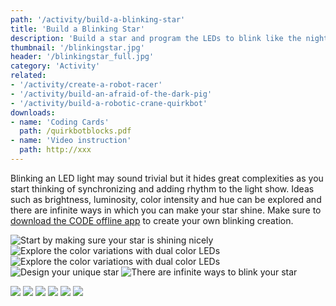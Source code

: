 ```yaml
---
path: '/activity/build-a-blinking-star'
title: 'Build a Blinking Star'
description: 'Build a star and program the LEDs to blink like the night sky.'
thumbnail: '/blinkingstar.jpg'
header: '/blinkingstar_full.jpg'
category: 'Activity'
related:
- '/activity/create-a-robot-racer'
- '/activity/build-an-afraid-of-the-dark-pig'
- '/activity/build-a-robotic-crane-quirkbot'
downloads:
- name: 'Coding Cards'
  path: /quirkbotblocks.pdf
- name: 'Video instruction'
  path: http://xxx
---
```


<section component="youtube" url="https://youtu.be/4zduly6FhQs"></section>

Blinking an LED light may sound trivial but it hides great complexities as you start thinking of synchronizing and adding rhythm to the light show. Ideas such as brightness, luminosity, color intensity and hue can be explored and there are infinite ways in which you can make your star shine. Make sure to [download the CODE offline app](https://strawbees.com/downloads/) to create your own blinking creation.

<section component="gallery">

![Start by making sure your star is shining nicely](/blinkingstar2.jpg)
![Explore the color variations with dual color LEDs](/blinkingstar_full.jpg)
![Explore the color variations with dual color LEDs](/blinkingstar3.jpg)
![Design your unique star](/blinkingstar4.jpg)
![There are infinite ways to blink your star](/blinkingstar.gif)

</section>

<section component="gallery">

![](/blink.png)
![](/flicker.png)
![](/switchcolor.png)
![](/flickercolor.png)
![](/glow.png)
![](/fadingcolor.png)

</section>
